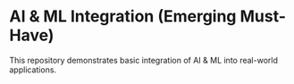 # AI & ML Integration (Emerging Must-Have)

This repository demonstrates basic integration of AI & ML into real-world applications.
